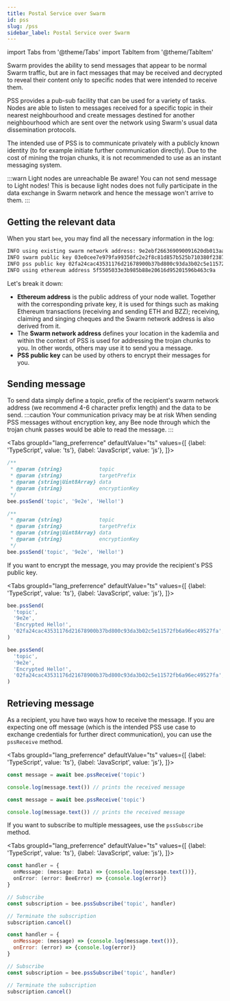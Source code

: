 ```yaml
---
title: Postal Service over Swarm
id: pss
slug: /pss
sidebar_label: Postal Service over Swarm
---
```


import Tabs from '@theme/Tabs'
import TabItem from '@theme/TabItem'

Swarm provides the ability to send messages that appear to be normal Swarm traffic, but are in fact messages that may be received and decrypted to reveal their content only to specific nodes that were intended to receive them.

PSS provides a pub-sub facility that can be used for a variety of tasks. Nodes are able to listen to messages received for a specific topic in their nearest neighbourhood and create messages destined for another neighbourhood which are sent over the network using Swarm's usual data dissemination protocols.

The intended use of PSS is to communicate privately with a publicly known identity (to for example initiate further communication directly). Due to the cost of mining the trojan chunks, it is not recommended to use as an instant messaging system.

:::warn Light nodes are unreachable
Be aware! You can not send message to Light nodes! This is because light nodes does not fully participate
in the data exchange in Swarm network and hence the message won't arrive to them.
:::

## Getting the relevant data
When you start `bee`, you may find all the necessary information in the log:
```sh
INFO using existing swarm network address: 9e2ebf266369090091620db013aab164afb1574aedb3fcc08ce8dc6e6f28ef54 
INFO swarm public key 03e0cee7e979fa99350fc2e2f8c81d857b525b710380f238742af269bb794dfd3c                        
INFO pss public key 02fa24cac43531176d21678900b37bd800c93da3b02c5e11572fb6a96ec49527fa 
INFO using ethereum address 5f5505033e3b985b88e20616d95201596b463c9a 
```
Let's break it down:
- **Ethereum address** is the public address of your node wallet. Together with the corresponding private key, it is used for things such as making Ethereum transactions (receiving and sending ETH and BZZ); receiving, claiming and singing cheques and the Swarm network address is also derived from it.
- The **Swarm network address** defines your location in the kademlia and within the context of PSS is used for addressing the trojan chunks to you. In other words, others may use it to send you a message.
- **PSS public key** can be used by others to encrypt their messages for you.

<!---
### Deriving swarm address from ethereum address
This section will need a lot of love and testing, probably should be in some advanced page but leaving it here as comment since we want to write it at some point.
-->

## Sending message

To send data simply define a topic, prefix of the recipient's swarm network address (we recommend 4-6 character prefix length) and the data to be send.
:::caution Your communication privacy may be at risk
When sending PSS messages without encryption key, any Bee node through which the trojan chunk passes would be able to read the message.
:::

<Tabs
  groupId="lang_preferrence"
  defaultValue="ts"
  values={[
    {label: 'TypeScript', value: 'ts'},
    {label: 'JavaScript', value: 'js'},
  ]}>
  <TabItem value="ts">

```ts
/**
 * @param {string}            topic
 * @param {string}            targetPrefix
 * @param {string|Uint8Array} data
 * @param {string}            encryptionKey
 */
bee.pssSend('topic', '9e2e', 'Hello!')
```

  </TabItem>
  <TabItem value="js">

```js
/**
 * @param {string}            topic
 * @param {string}            targetPrefix
 * @param {string|Uint8Array} data
 * @param {string}            encryptionKey
 */
bee.pssSend('topic', '9e2e', 'Hello!')
```

  </TabItem>
</Tabs>

If you want to encrypt the message, you may provide the recipient's PSS public key.

<Tabs
  groupId="lang_preferrence"
  defaultValue="ts"
  values={[
    {label: 'TypeScript', value: 'ts'},
    {label: 'JavaScript', value: 'js'},
  ]}>
  <TabItem value="ts">

```ts
bee.pssSend(
  'topic',
  '9e2e',
  'Encrypted Hello!',
  '02fa24cac43531176d21678900b37bd800c93da3b02c5e11572fb6a96ec49527fa',
)
```

  </TabItem>
  <TabItem value="js">

```js
bee.pssSend(
  'topic',
  '9e2e',
  'Encrypted Hello!',
  '02fa24cac43531176d21678900b37bd800c93da3b02c5e11572fb6a96ec49527fa',
)
```

  </TabItem>
</Tabs>

## Retrieving message
As a recipient, you have two ways how to receive the message. If you are expecting one off message (which is the intended PSS use case to exchange credentials for further direct communication), you can use the `pssReceive` method.

<Tabs
  groupId="lang_preferrence"
  defaultValue="ts"
  values={[
    {label: 'TypeScript', value: 'ts'},
    {label: 'JavaScript', value: 'js'},
  ]}>
  <TabItem value="ts">

```ts
const message = await bee.pssReceive('topic')

console.log(message.text()) // prints the received message
```

  </TabItem>
  <TabItem value="js">

```js
const message = await bee.pssReceive('topic')

console.log(message.text()) // prints the received message
```

  </TabItem>
</Tabs>

If you want to subscribe to multiple messagees, use the `pssSubscribe` method.


<Tabs
  groupId="lang_preferrence"
  defaultValue="ts"
  values={[
    {label: 'TypeScript', value: 'ts'},
    {label: 'JavaScript', value: 'js'},
  ]}>
  <TabItem value="ts">

```ts
const handler = {
  onMessage: (message: Data) => {console.log(message.text())},
  onError: (error: BeeError) => {console.log(error)}
}

// Subscribe
const subscription = bee.pssSubscribe('topic', handler)

// Terminate the subscription
subscription.cancel()
```

  </TabItem>
  <TabItem value="js">

```js
const handler = {
  onMessage: (message) => {console.log(message.text())},
  onError: (error) => {console.log(error)}
}

// Subscribe
const subscription = bee.pssSubscribe('topic', handler)

// Terminate the subscription
subscription.cancel()
```

  </TabItem>
</Tabs>
